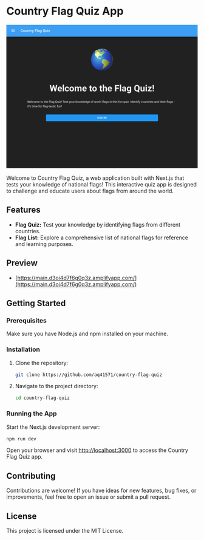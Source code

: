 # Country Flag Quiz App

<div align="center">
  <img src="./public/screenshot.png" alt="Country Flag Quiz" width="600px">
</div>

Welcome to Country Flag Quiz, a web application built with Next.js that tests your knowledge of national flags! This interactive quiz app is designed to challenge and educate users about flags from around the world.

## Features

- **Flag Quiz:** Test your knowledge by identifying flags from different countries.
- **Flag List:** Explore a comprehensive list of national flags for reference and learning purposes.

## Preview

- [https://main.d3oi4d7f6g0q3z.amplifyapp.com/](https://main.d3oi4d7f6g0q3z.amplifyapp.com/)

## Getting Started

### Prerequisites

Make sure you have Node.js and npm installed on your machine.

### Installation

1. Clone the repository:

   ```bash
   git clone https://github.com/aq41571/country-flag-quiz
   ```

2. Navigate to the project directory:

   ```bash
   cd country-flag-quiz
   ```

### Running the App

Start the Next.js development server:

```bash
npm run dev
```

Open your browser and visit [http://localhost:3000](http://localhost:3000) to access the Country Flag Quiz app.

## Contributing

Contributions are welcome! If you have ideas for new features, bug fixes, or improvements, feel free to open an issue or submit a pull request.

## License

This project is licensed under the MIT License.
